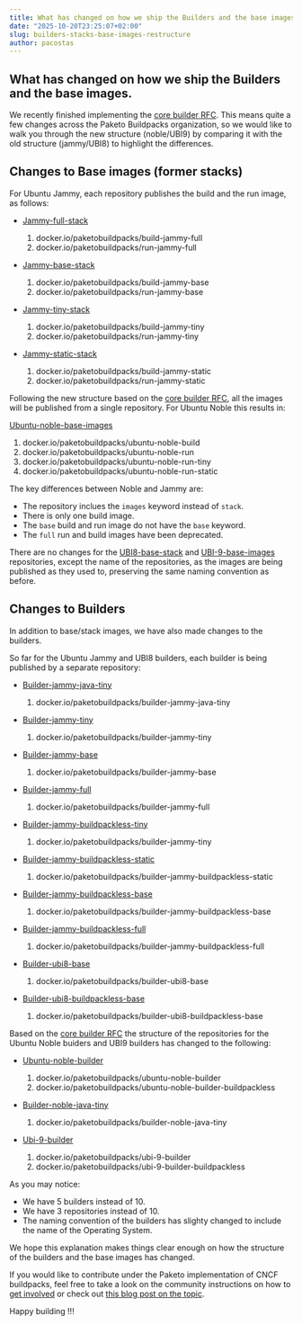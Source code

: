 ```yaml
---
title: What has changed on how we ship the Builders and the base images
date: "2025-10-20T23:25:07+02:00"
slug: builders-stacks-base-images-restructure
author: pacostas
---
```


## What has changed on how we ship the Builders and the base images.

We recently finished implementing the [core builder RFC](https://github.com/paketo-buildpacks/rfcs/blob/main/text/0061-core-builder.md). This means quite a few changes across the Paketo Buildpacks organization, so we would like to walk you through the new structure (noble/UBI9) by comparing it with the old structure (jammy/UBI8) to highlight the differences.

## Changes to Base images (former stacks)

For Ubuntu Jammy, each repository publishes the build and the run image, as follows:

- [Jammy-full-stack](https://github.com/paketo-buildpacks/jammy-full-stack)

  1. docker.io/paketobuildpacks/build-jammy-full
  1. docker.io/paketobuildpacks/run-jammy-full

- [Jammy-base-stack](https://github.com/paketo-buildpacks/jammy-base-stack)

  1. docker.io/paketobuildpacks/build-jammy-base
  1. docker.io/paketobuildpacks/run-jammy-base

- [Jammy-tiny-stack](https://github.com/paketo-buildpacks/jammy-tiny-stack)

  1. docker.io/paketobuildpacks/build-jammy-tiny
  1. docker.io/paketobuildpacks/run-jammy-tiny

- [Jammy-static-stack](https://github.com/paketo-buildpacks/jammy-static-stack)

  1. docker.io/paketobuildpacks/build-jammy-static
  1. docker.io/paketobuildpacks/run-jammy-static

Following the new structure based on the [core builder RFC](https://github.com/paketo-buildpacks/rfcs/blob/main/text/0061-core-builder.md), all the images will be published from a single repository. For Ubuntu Noble this results in:

[Ubuntu-noble-base-images](https://github.com/paketo-buildpacks/ubuntu-noble-base-images)

1. docker.io/paketobuildpacks/ubuntu-noble-build
1. docker.io/paketobuildpacks/ubuntu-noble-run
1. docker.io/paketobuildpacks/ubuntu-noble-run-tiny
1. docker.io/paketobuildpacks/ubuntu-noble-run-static

The key differences between Noble and Jammy are:

- The repository inclues the `images` keyword instead of `stack`.
- There is only one build image.
- The `base` build and run image do not have the `base` keyword.
- The `full` run and build images have been deprecated.

There are no changes for the [UBI8-base-stack](https://github.com/paketo-buildpacks/ubi8-base-stack) and [UBI-9-base-images](https://github.com/paketo-buildpacks/ubi-9-base-images) repositories, except the name of the repositories, as the images are being published as they used to, preserving the same naming convention as before.

## Changes to Builders

In addition to base/stack images, we have also made changes to the builders.

So far for the Ubuntu Jammy and UBI8 builders, each builder is being published by a separate repository:

- [Builder-jammy-java-tiny](https://github.com/paketo-buildpacks/builder-jammy-java-tiny)

  1. docker.io/paketobuildpacks/builder-jammy-java-tiny

- [Builder-jammy-tiny](https://github.com/paketo-buildpacks/builder-jammy-tiny)

  1. docker.io/paketobuildpacks/builder-jammy-tiny

- [Builder-jammy-base](https://github.com/paketo-buildpacks/builder-jammy-base)

  1. docker.io/paketobuildpacks/builder-jammy-base

- [Builder-jammy-full](https://github.com/paketo-buildpacks/builder-jammy-full)

  1. docker.io/paketobuildpacks/builder-jammy-full

- [Builder-jammy-buildpackless-tiny](https://github.com/paketo-buildpacks/builder-jammy-buildpackless-tiny)

  1. docker.io/paketobuildpacks/builder-jammy-tiny

- [Builder-jammy-buildpackless-static](https://github.com/paketo-buildpacks/builder-jammy-buildpackless-static)

  1. docker.io/paketobuildpacks/builder-jammy-buildpackless-static

- [Builder-jammy-buildpackless-base](https://github.com/paketo-buildpacks/builder-jammy-buildpackless-base)

  1. docker.io/paketobuildpacks/builder-jammy-buildpackless-base

- [Builder-jammy-buildpackless-full](https://github.com/paketo-buildpacks/builder-jammy-buildpackless-full)

  1. docker.io/paketobuildpacks/builder-jammy-buildpackless-full

- [Builder-ubi8-base](https://github.com/paketo-buildpacks/builder-ubi8-base)

  1. docker.io/paketobuildpacks/builder-ubi8-base

- [Builder-ubi8-buildpackless-base](https://github.com/paketo-buildpacks/builder-ubi8-buildpackless-base)

  1. docker.io/paketobuildpacks/builder-ubi8-buildpackless-base

Based on the [core builder RFC](https://github.com/paketo-buildpacks/rfcs/blob/main/text/0061-core-builder.md) the structure of the repositories for the Ubuntu Noble buiders and UBI9 builders has changed to the following:

- [Ubuntu-noble-builder](https://github.com/paketo-buildpacks/ubuntu-noble-builder)

  1. docker.io/paketobuildpacks/ubuntu-noble-builder
  1. docker.io/paketobuildpacks/ubuntu-noble-builder-buildpackless

- [Builder-noble-java-tiny](https://github.com/paketo-buildpacks/builder-noble-java-tiny)

  1. docker.io/paketobuildpacks/builder-noble-java-tiny

- [Ubi-9-builder](https://github.com/paketo-buildpacks/ubi-9-builder)

  1. docker.io/paketobuildpacks/ubi-9-builder
  1. docker.io/paketobuildpacks/ubi-9-builder-buildpackless

As you may notice:

- We have 5 builders instead of 10.
- We have 3 repositories instead of 10.
- The naming convention of the builders has slighty changed to include the name of the Operating System.

We hope this explanation makes things clear enough on how the structure of the builders and the base images has changed.

If you would like to contribute under the Paketo implementation of CNCF buildpacks, feel free to take a look on the community instructions on how to [get involved](https://github.com/paketo-buildpacks/community?tab=readme-ov-file#how-to-get-involved) or check out [this blog post on the topic](https://blog.paketo.io/posts/paketo-buildpacks-contributors-wanted/).

Happy building !!!
